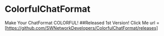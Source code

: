 # ColorfulChatFormat
Make Your ChatFormat COLORFUL!
##Released 1st Version!
Click Me url = [https://github.com/SWNetworkDevelopers/ColorfulChatFormat/releases]
